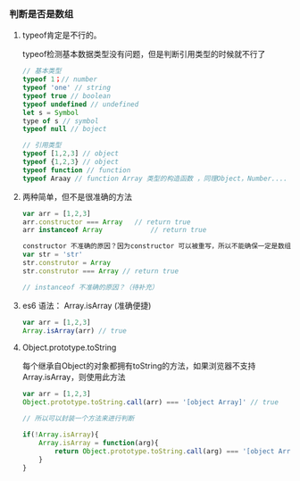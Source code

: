 
### 判断是否是数组
1. typeof肯定是不行的。

    typeof检测基本数据类型没有问题，但是判断引用类型的时候就不行了
    ```javascript
    // 基本类型
    typeof 1；// number
    typeof 'one' // string
    typeof true // boolean
    typeof undefined // undefined
    let s = Symbol
    type of s // symbol
    typeof null // boject
    
    // 引用类型
    typeof [1,2,3] // object
    typeof {1,2,3} // object
    typeof function // function
    typeof Araay // function Array 类型的构造函数 ，同理Object，Number....
    ```
2. 两种简单，但不是很准确的方法
    ```javascript
    var arr = [1,2,3]
    arr.constructor === Array   // return true
    arr instanceof Array            // return true 

    constructor 不准确的原因？因为constructor 可以被重写，所以不能确保一定是数组
    var str = 'str'
    str.construtor = Array 
    str.construtor === Array // return true
    
    // instanceof 不准确的原因？（待补充）
    ```
3. es6 语法： Array.isArray (准确便捷)
    ```javascript
    var arr = [1,2,3]
    Array.isArray(arr) // true
    ```

4. Object.prototype.toString 
   
   每个继承自Object的对象都拥有toString的方法，如果浏览器不支持Array.isArray，则使用此方法
    ```javascript
    var arr = [1,2,3]
    Object.prototype.toString.call(arr) === '[object Array]' // true 
    
    // 所以可以封装一个方法来进行判断

    if(!Array.isArray){
        Array.isArray = function(arg){
            return Object.prototype.toString.call(arg) === '[object Array]'
        }
    }
    ```